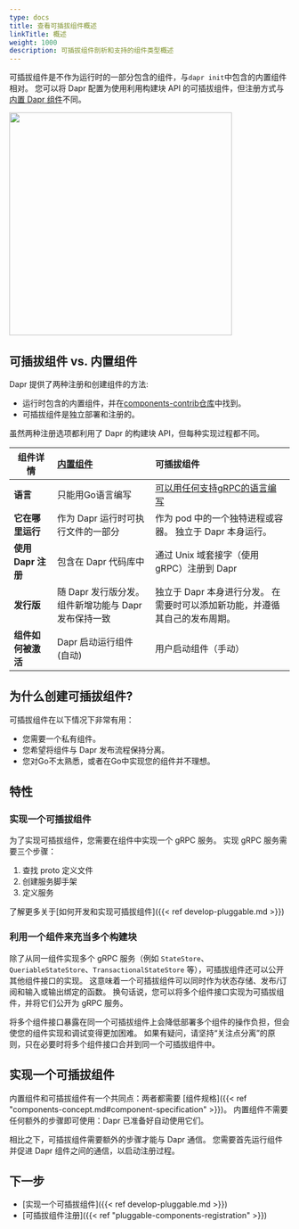 ```yaml
---
type: docs
title: 查看可插拔组件概述
linkTitle: 概述
weight: 1000
description: 可插拔组件剖析和支持的组件类型概述
---
```


可插拔组件是不作为运行时的一部分包含的组件，与`dapr init`中包含的内置组件相对。 您可以将 Dapr 配置为使用利用构建块 API 的可插拔组件，但注册方式与 [内置 Dapr 组件](https://github.com/dapr/components-contrib)不同。

<img src="/images/concepts-building-blocks.png" width=400>

## 可插拔组件 vs. 内置组件

Dapr 提供了两种注册和创建组件的方法:

- 运行时包含的内置组件，并在[components-contrib仓库](https://github.com/dapr/components-contrib)中找到。
- 可插拔组件是独立部署和注册的。

虽然两种注册选项都利用了 Dapr 的构建块 API，但每种实现过程都不同。

| 组件详情           | [内置组件](https://github.com/dapr/components-contrib/blob/master/docs/developing-component.md) | 可插拔组件                                                                                        |
| -------------- | :------------------------------------------------------------------------------------------ | :------------------------------------------------------------------------------------------- |
| **语言**         | 只能用Go语言编写                                                                                   | [可以用任何支持gRPC的语言编写](https://grpc.io/docs/what-is-grpc/introduction/#protocol-buffer-versions) |
| **它在哪里运行**     | 作为 Dapr 运行时可执行文件的一部分                                                                        | 作为 pod 中的一个独特进程或容器。 独立于 Dapr 本身运行。                                                           |
| **使用 Dapr 注册** | 包含在 Dapr 代码库中                                                                               | 通过 Unix 域套接字（使用 gRPC）注册到 Dapr                                                                |
| **发行版**        | 随 Dapr 发行版分发。 组件新增功能与 Dapr 发布保持一致                                                           | 独立于 Dapr 本身进行分发。 在需要时可以添加新功能，并遵循其自己的发布周期。                                                    |
| **组件如何被激活**    | Dapr 启动运行组件 (自动)                                                         | 用户启动组件（手动）                                                                                   |

## 为什么创建可插拔组件?

可插拔组件在以下情况下非常有用：

- 您需要一个私有组件。
- 您希望将组件与 Dapr 发布流程保持分离。
- 您对Go不太熟悉，或者在Go中实现您的组件并不理想。

## 特性

### 实现一个可插拔组件

为了实现可插拔组件，您需要在组件中实现一个 gRPC 服务。 实现 gRPC 服务需要三个步骤：

1. 查找 proto 定义文件
2. 创建服务脚手架
3. 定义服务

了解更多关于[如何开发和实现可插拔组件]({{< ref develop-pluggable.md >}})

### 利用一个组件来充当多个构建块

除了从同一组件实现多个 gRPC 服务（例如 `StateStore`、`QueriableStateStore`、`TransactionalStateStore` 等），可插拔组件还可以公开其他组件接口的实现。 这意味着一个可插拔组件可以同时作为状态存储、发布/订阅和输入或输出绑定的函数。 换句话说，您可以将多个组件接口实现为可插拔组件，并将它们公开为 gRPC 服务。

将多个组件接口暴露在同一个可插拔组件上会降低部署多个组件的操作负担，但会使您的组件实现和调试变得更加困难。 如果有疑问，请坚持“关注点分离”的原则，只在必要时将多个组件接口合并到同一个可插拔组件中。

## 实现一个可插拔组件

内置组件和可插拔组件有一个共同点：两者都需要 [组件规格]({{< ref "components-concept.md#component-specification" >}})。 内置组件不需要任何额外的步骤即可使用：Dapr 已准备好自动使用它们。

相比之下，可插拔组件需要额外的步骤才能与 Dapr 通信。 您需要首先运行组件并促进 Dapr 组件之间的通信，以启动注册过程。

## 下一步

- [实现一个可插拔组件]({{< ref develop-pluggable.md >}})
- [可插拔组件注册]({{< ref "pluggable-components-registration" >}})
